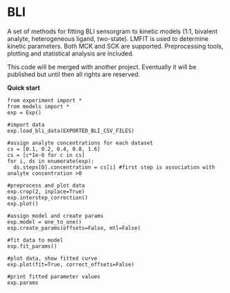 # BLI

A set of methods for fitting BLI sensorgram to kinetic models (1:1, bivalent analyte, heterogeneous ligand, two-state).
LMFIT is used to determine kinetic parameters. Both MCK and SCK are supported. Preprocessing tools, plotting and statistical analysis are included.

This code will be merged with another project. Eventually it will be published but until then all rights are reserved.

**Quick start**

    from experiment import *
    from models import *
    exp = Exp()

    #import data
    exp.load_bli_data(EXPORTED_BLI_CSV_FILES) 

    #assign analyte concentrations for each dataset
    cs = [0.1, 0.2, 0.4, 0.8, 1.6]
    cs = [c*1e-6 for c in cs]
    for i, ds in enumerate(exp):
      ds.steps[0].concentration = cs[i] #first step is association with analyte concentration >0

    #preprocess and plot data
    exp.crop(2, inplace=True)
    exp.interstep_correction()
    exp.plot()

    #assign model and create params
    exp.model = one_to_one()
    exp.create_params(offsets=False, mtl=False)

    #fit data to model
    exp.fit_params()

    #plot data, show fitted curve
    exp.plot(fit=True, correct_offsets=False)

    #print fitted parameter values
    exp.params
